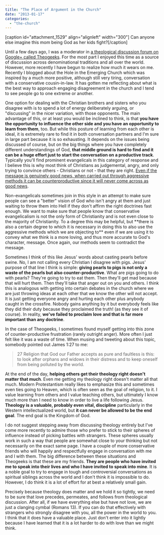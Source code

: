 ```yaml
---
title: "The Place of Argument in the Church"
date: "2013-01-17"
categories: 
  - "the-church"
---
```


\[caption id="attachment\_1529" align="alignleft" width="300"\] Can anyone else imagine this mom being God as her kids fight?\[/caption\]

Until a few days ago, I was a moderator in [a theological discussion forum on Google+ called Theogeeks](https://plus.google.com/u/0/communities/112875177585307220245 "Theogeeks on Google+"). For the most part I enjoyed this time as a source of discussion across denominational traditions and all over the world. However, more recently I have begun to realize how much it wears on me. Recently I blogged about the Hole in the Emerging Church which was inspired by a much more positive, although still very tiring, conversation with a conservative cousin-in-law. It has gotten me reflecting about what is the best way to approach engaging disagreement in the church and I tend to see people go to one extreme or another.

One option for dealing with the Christian brothers and sisters who you disagree with is to spend a lot of energy deliberately arguing, or "discussing" in the nicer variation, with those opponents. The main advantage of this, or at least you would be inclined to think, is that **you have the opportunity to influence the other side and you have an opportunity to learn from them**, too. But while this posture of learning from each other is ideal, it is extremely rare to find it in both conversation partners and I'm sure in large part because it is so exhausting. It depends on the issues being discussed of course, but on the big things where you have completely different understandings of God, **that middle ground is hard to find and it can be a huge effort just to start the conversation on a productive track**. Typically you'll find prominent evangelicals in this category of response and I believe this is why most think of Christians as judgemental, angry, and only trying to convince others - Christians or not - that they are right. [Even if the message is genuinely good news, when carried out through aggressive methods it can be counterproductive since it will never come across as good news](http://anabaptistredux.com/evangelism-loving-motivation-loving-methods/ "Evangelism: Loving Motivation, Loving Methods").

<!--more-->Non-evangelicals sometimes join in this style in an attempt to make sure people can see a "better" vision of God who isn't angry at them and just waiting to throw them into Hell if they don't affirm the right doctrines fast enough. We want to make sure that people know that conservative evangelicalism is not the only form of Christianity and is not even close to the majority of Christianity. To a degree this may be helpful, but **there is also a certain degree to which it is necessary in doing this to also use the aggressive methods which we are objecting to** even if we are using it to convey what we think is a more loving, and thus more accurate to God's character, message. Once again, our methods seem to contradict the message.

Sometimes I think of this like Jesus' words about casting pearls before swine. No, I am not calling every Christian I disagree with pigs. Jesus' purpose of that line I think is simple: **giving pearls to pigs is not only a waste of the pearls but also counter-productive**. What are pigs going to do with pearls? They're going to try to eat them. Then they'll get mad because that will hurt them. Then they'll take that anger out on you and others. I think this is analogous with getting into certain debates in the church where we are just throwing ideas at each other that we know the other will not accept. It is just getting everyone angry and hurting each other plus anybody caught in the crossfire. Nobody gains anything by it but everybody feels like they did their duty because they proclaimed the truth! (as they see it of course). In reality, **we've failed to proclaim love and that is far more important than any doctrine**.

In the case of Theogeeks, I sometimes found myself getting into this zone of counter-productive frustration (rarely outright anger). More often I just felt like it was a waste of time. When musing and tweeting about this topic, somebody pointed out James 1:27 to me:

> 27 Religion that God our Father accepts as pure and faultless is this: to look after orphans and widows in their distress and to keep oneself from being polluted by the world.

At the end of the day, **helping others get their theology right doesn't matter that much**. Even me getting my theology right doesn't matter all that much. Modern Protestantism really likes to emphasize this and sometimes even ties going to Heaven, which is often seen as the goal of religion, to it. I value learning from others and I value teaching others, but ultimately I know much more than I need to know in order to live a life following Jesus. **Theology is a valuable, probably even vital, discipline** particularly in the Western intellectualized world, but **it can never be allowed to be the end goal**. The end goal is the Kingdom of God.

I do not suggest stepping away from discussing theology entirely but I've come more recently to admire those who prefer to stick to their spheres of influence instead of picking battles with strangers. These spheres usually work in such a way that people are somewhat close to your thinking but not necessarily on the exact same page. I have a couple of more conservative friends who will happily and respectfully engage in conversation with me and I with them. The big difference between these situations and Theogeeks is that these are my friends. **They are people who have invited me to speak into their lives and who I have invited to speak into mine**. It is a noble goal to try to engage in tough and controversial conversations as spiritual siblings across the world and I don't think it is impossible to do. However, I do think it is a lot of effort for at best a relatively small gain.

Precisely because theology does matter and we hold it so tightly, we need to be sure that love precedes, permeates, and follows from theological discussion. After all, if we have everything else but have not love, we are just a clanging cymbal (Romans 13). If you can do that effectively with strangers who strongly disagree with you, all the power in the world to you. I think that it does have a valuable place. Just don't enter into it lightly because I have learned that it is a lot harder to do with love than we might think.
